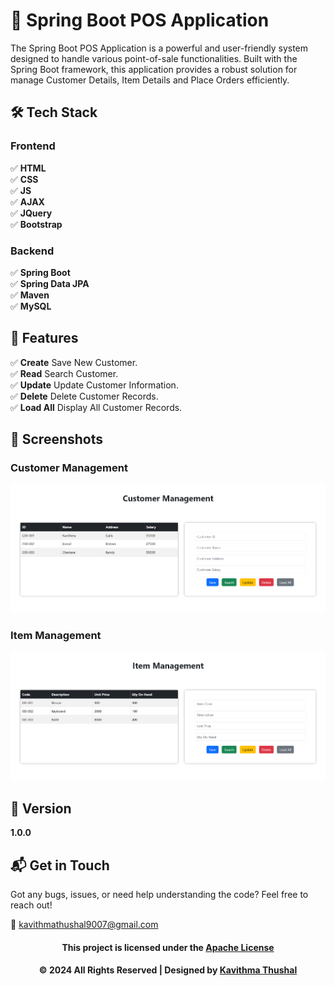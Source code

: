 # 🌟 Spring Boot POS Application

The Spring Boot POS Application is a powerful and user-friendly system designed to handle various point-of-sale
functionalities. Built with the Spring Boot framework, this application provides a robust solution for manage Customer
Details, Item Details and Place Orders efficiently.

## 🛠️ Tech Stack

### Frontend

✅ **HTML**<br/>
✅ **CSS**<br/>
✅ **JS**<br/>
✅ **AJAX**<br/>
✅ **JQuery**<br/>
✅ **Bootstrap**<br/>

### Backend

✅ **Spring Boot**<br/>
✅ **Spring Data JPA**<br/>
✅ **Maven**<br/>
✅ **MySQL**<br/>

## 🚀 Features

✅ **Create** Save New Customer.<br/>
✅ **Read** Search Customer.<br/>
✅ **Update** Update Customer Information.<br/>
✅ **Delete** Delete Customer Records.<br/>
✅ **Load All** Display All Customer Records.<br/>

## 📸 Screenshots

### Customer Management

<img src="ss/Customer-Management.png" alt="Customer Management">

### Item Management

<img src="ss/Item-Management.png" alt="Item Management">

## 📝 Version

**1.0.0**

## 📬 Get in Touch

Got any bugs, issues, or need help understanding the code? Feel free to reach out!

📧 [kavithmathushal9007@gmail.com](mailto:kavithmathushal9007@gmail.com)

<div align="center">

#### This project is licensed under the [Apache License](LICENSE)

#### © 2024 All Rights Reserved | Designed by [Kavithma Thushal](https://github.com/Kavithma-Thushal)

</div>